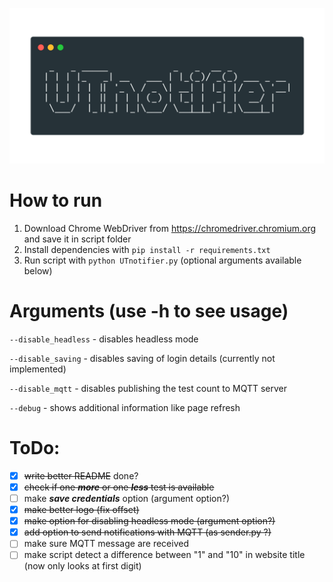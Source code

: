 ![logo](logo.png)

# How to run
1. Download Chrome WebDriver from https://chromedriver.chromium.org and save it in script folder
2. Install dependencies with `pip install -r requirements.txt`
3. Run script with `python UTnotifier.py` (optional arguments available below)

# Arguments (use -h to see usage)
`--disable_headless` - disables headless mode

`--disable_saving` - disables saving of login details (currently not implemented)

`--disable_mqtt` - disables publishing the test count to MQTT server

`--debug` - shows additional information like page refresh

# ToDo:
- [x] ~~write better README~~ done?
- [x] ~~check if one ***more*** or one ***less*** test is available~~
- [ ] make ***save credentials*** option (argument option?)
- [x] ~~make better logo (fix offset)~~
- [x] ~~make option for disabling headless mode (argument option?)~~
- [x] ~~add option to send notifications with MQTT (as sender.py ?)~~
- [ ] make sure MQTT message are received
- [ ] make script detect a difference between "1" and "10" in website title (now only looks at first digit)
